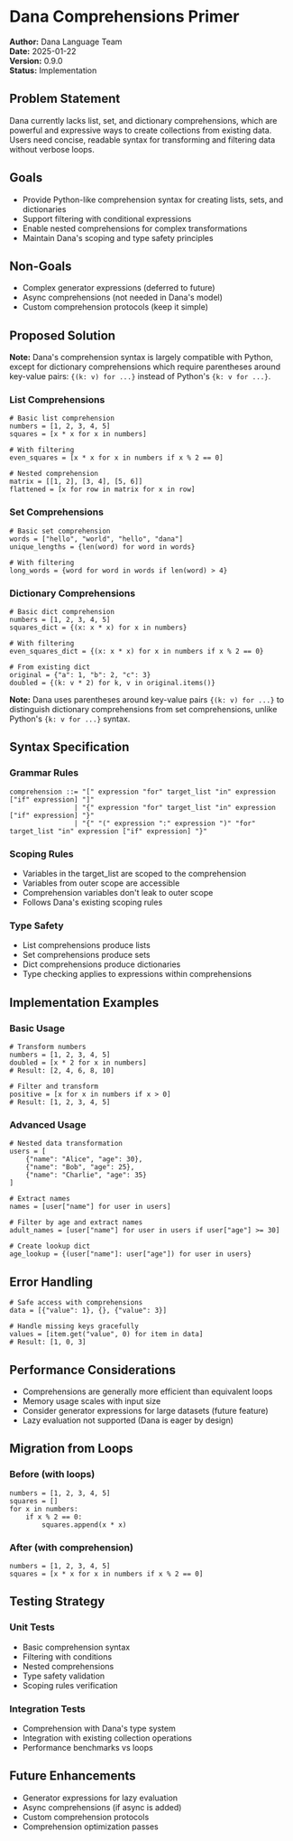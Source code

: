 # Dana Comprehensions Primer

**Author:** Dana Language Team  
**Date:** 2025-01-22  
**Version:** 0.9.0  
**Status:** Implementation

## Problem Statement

Dana currently lacks list, set, and dictionary comprehensions, which are powerful and expressive ways to create collections from existing data. Users need concise, readable syntax for transforming and filtering data without verbose loops.

## Goals

- Provide Python-like comprehension syntax for creating lists, sets, and dictionaries
- Support filtering with conditional expressions
- Enable nested comprehensions for complex transformations
- Maintain Dana's scoping and type safety principles

## Non-Goals

- Complex generator expressions (deferred to future)
- Async comprehensions (not needed in Dana's model)
- Custom comprehension protocols (keep it simple)

## Proposed Solution

**Note:** Dana's comprehension syntax is largely compatible with Python, except for dictionary comprehensions which require parentheses around key-value pairs: `{(k: v) for ...}` instead of Python's `{k: v for ...}`.

### List Comprehensions

```dana
# Basic list comprehension
numbers = [1, 2, 3, 4, 5]
squares = [x * x for x in numbers]

# With filtering
even_squares = [x * x for x in numbers if x % 2 == 0]

# Nested comprehension
matrix = [[1, 2], [3, 4], [5, 6]]
flattened = [x for row in matrix for x in row]
```

### Set Comprehensions

```dana
# Basic set comprehension
words = ["hello", "world", "hello", "dana"]
unique_lengths = {len(word) for word in words}

# With filtering
long_words = {word for word in words if len(word) > 4}
```

### Dictionary Comprehensions

```dana
# Basic dict comprehension
numbers = [1, 2, 3, 4, 5]
squares_dict = {(x: x * x) for x in numbers}

# With filtering
even_squares_dict = {(x: x * x) for x in numbers if x % 2 == 0}

# From existing dict
original = {"a": 1, "b": 2, "c": 3}
doubled = {(k: v * 2) for k, v in original.items()}
```

**Note:** Dana uses parentheses around key-value pairs `{(k: v) for ...}` to distinguish dictionary comprehensions from set comprehensions, unlike Python's `{k: v for ...}` syntax.

## Syntax Specification

### Grammar Rules

```
comprehension ::= "[" expression "for" target_list "in" expression ["if" expression] "]"
                | "{" expression "for" target_list "in" expression ["if" expression] "}"
                | "{" "(" expression ":" expression ")" "for" target_list "in" expression ["if" expression] "}"
```

### Scoping Rules

- Variables in the target_list are scoped to the comprehension
- Variables from outer scope are accessible
- Comprehension variables don't leak to outer scope
- Follows Dana's existing scoping rules

### Type Safety

- List comprehensions produce lists
- Set comprehensions produce sets
- Dict comprehensions produce dictionaries
- Type checking applies to expressions within comprehensions

## Implementation Examples

### Basic Usage

```dana
# Transform numbers
numbers = [1, 2, 3, 4, 5]
doubled = [x * 2 for x in numbers]
# Result: [2, 4, 6, 8, 10]

# Filter and transform
positive = [x for x in numbers if x > 0]
# Result: [1, 2, 3, 4, 5]
```

### Advanced Usage

```dana
# Nested data transformation
users = [
    {"name": "Alice", "age": 30},
    {"name": "Bob", "age": 25},
    {"name": "Charlie", "age": 35}
]

# Extract names
names = [user["name"] for user in users]

# Filter by age and extract names
adult_names = [user["name"] for user in users if user["age"] >= 30]

# Create lookup dict
age_lookup = {(user["name"]: user["age"]) for user in users}
```

## Error Handling

```dana
# Safe access with comprehensions
data = [{"value": 1}, {}, {"value": 3}]

# Handle missing keys gracefully
values = [item.get("value", 0) for item in data]
# Result: [1, 0, 3]
```

## Performance Considerations

- Comprehensions are generally more efficient than equivalent loops
- Memory usage scales with input size
- Consider generator expressions for large datasets (future feature)
- Lazy evaluation not supported (Dana is eager by design)

## Migration from Loops

### Before (with loops)
```dana
numbers = [1, 2, 3, 4, 5]
squares = []
for x in numbers:
    if x % 2 == 0:
        squares.append(x * x)
```

### After (with comprehension)
```dana
numbers = [1, 2, 3, 4, 5]
squares = [x * x for x in numbers if x % 2 == 0]
```

## Testing Strategy

### Unit Tests
- Basic comprehension syntax
- Filtering with conditions
- Nested comprehensions
- Type safety validation
- Scoping rules verification

### Integration Tests
- Comprehension with Dana's type system
- Integration with existing collection operations
- Performance benchmarks vs loops

## Future Enhancements

- Generator expressions for lazy evaluation
- Async comprehensions (if async is added)
- Custom comprehension protocols
- Comprehension optimization passes 